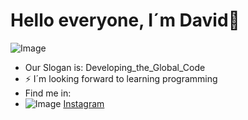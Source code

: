 # Hello everyone, I´m David👋

 ![Image](https://github.com/user-attachments/assets/49050b25-bce5-415e-8520-671215bded5b)

- Our Slogan is: Developing_the_Global_Code
- ⚡ I´m looking forward to learning programming
- Find me in:
- ![Image](https://github.com/user-attachments/assets/43be248b-4ee6-495d-a88b-2c377d8abf37) [Instagram](https://www.instagram.com/david_guerrero_cata/)
